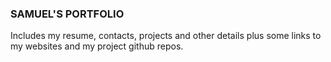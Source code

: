 ### SAMUEL'S PORTFOLIO

Includes my resume, contacts, projects and other details plus some links to my websites and my project github repos.